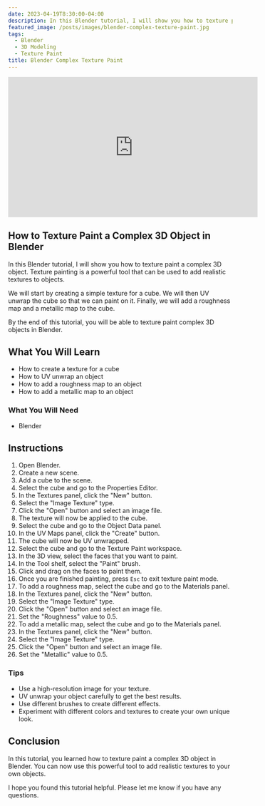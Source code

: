 ```yaml
---
date: 2023-04-19T8:30:00-04:00
description: In this Blender tutorial, I will show you how to texture paint a complex 3D object. Texture painting is a powerful tool that can be used to add realistic textures to objects.
featured_image: /posts/images/blender-complex-texture-paint.jpg
tags:
  - Blender
  - 3D Modeling
  - Texture Paint
title: Blender Complex Texture Paint
---
```


<div class="iframe-16-9-container">
<iframe class="youTubeIframe" width="560" height="315" src="https://www.youtube.com/embed/Oz4fiddcazI?rel=0" title="YouTube video player" frameborder="0" allow="accelerometer; autoplay; clipboard-write; encrypted-media; gyroscope; picture-in-picture; web-share" allowfullscreen></iframe>
</div>

## How to Texture Paint a Complex 3D Object in Blender

In this Blender tutorial, I will show you how to texture paint a complex 3D object. Texture painting is a powerful tool that can be used to add realistic textures to objects.

We will start by creating a simple texture for a cube. We will then UV unwrap the cube so that we can paint on it. Finally, we will add a roughness map and a metallic map to the cube.

By the end of this tutorial, you will be able to texture paint complex 3D objects in Blender.

## What You Will Learn

- How to create a texture for a cube
- How to UV unwrap an object
- How to add a roughness map to an object
- How to add a metallic map to an object

### What You Will Need

- Blender

## Instructions

1. Open Blender.
2. Create a new scene.
3. Add a cube to the scene.
4. Select the cube and go to the Properties Editor.
5. In the Textures panel, click the "New" button.
6. Select the "Image Texture" type.
7. Click the "Open" button and select an image file.
8. The texture will now be applied to the cube.
9. Select the cube and go to the Object Data panel.
10. In the UV Maps panel, click the "Create" button.
11. The cube will now be UV unwrapped.
12. Select the cube and go to the Texture Paint workspace.
13. In the 3D view, select the faces that you want to paint.
14. In the Tool shelf, select the "Paint" brush.
15. Click and drag on the faces to paint them.
16. Once you are finished painting, press `Esc` to exit texture paint mode.
17. To add a roughness map, select the cube and go to the Materials panel.
18. In the Textures panel, click the "New" button.
19. Select the "Image Texture" type.
20. Click the "Open" button and select an image file.
21. Set the "Roughness" value to 0.5.
22. To add a metallic map, select the cube and go to the Materials panel.
23. In the Textures panel, click the "New" button.
24. Select the "Image Texture" type.
25. Click the "Open" button and select an image file.
26. Set the "Metallic" value to 0.5.

### Tips

- Use a high-resolution image for your texture.
- UV unwrap your object carefully to get the best results.
- Use different brushes to create different effects.
- Experiment with different colors and textures to create your own unique look.

## Conclusion

In this tutorial, you learned how to texture paint a complex 3D object in Blender. You can now use this powerful tool to add realistic textures to your own objects.

I hope you found this tutorial helpful. Please let me know if you have any questions.
